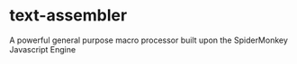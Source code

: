 # text-assembler
A powerful general purpose macro processor built upon the SpiderMonkey Javascript Engine
